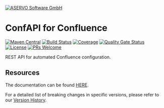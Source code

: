 [![ASERVO Software GmbH](https://aservo.github.io/img/aservo_atlassian_banner.png)](https://www.aservo.com/en/atlassian)

ConfAPI for Confluence
======================

[![Maven Central](https://maven-badges.herokuapp.com/maven-central/de.aservo/confapi-confluence-plugin/badge.svg)](https://maven-badges.herokuapp.com/maven-central/de.aservo/confapi-confluence-plugin)
[![Build Status](https://github.com/aservo/confapi-confluence-plugin/actions/workflows/ci_main.yaml/badge.svg)](https://github.com/aservo/confapi-confluence-plugin/actions/workflows/ci_main.yaml)
[![Coverage](https://sonarcloud.io/api/project_badges/measure?project=aservo_confapi-confluence-plugin&metric=coverage)](https://sonarcloud.io/dashboard?id=aservo_confapi-confluence-plugin)
[![Quality Gate Status](https://sonarcloud.io/api/project_badges/measure?project=aservo_confapi-confluence-plugin&metric=alert_status)](https://sonarcloud.io/dashboard?id=aservo_confapi-confluence-plugin)
[![License](https://img.shields.io/badge/License-Apache%202.0-blue.svg)](https://opensource.org/licenses/Apache-2.0)
[![PRs Welcome](https://img.shields.io/badge/PRs-welcome-brightgreen.svg?style=flat-square)](http://makeapullrequest.com)

REST API for automated Confluence configuration.

Resources
---------

The documentation can be found [HERE](index.adoc).

For a detailed list of breaking changes in specific versions, please refer to our [Version History](VERSIONS.md).
